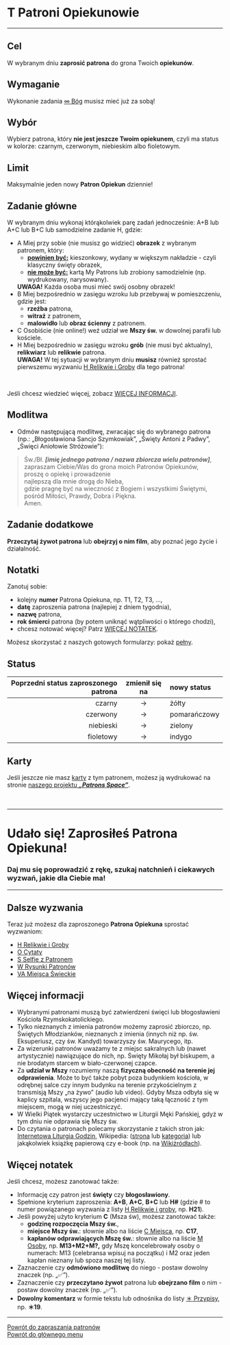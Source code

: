 # <span class="status status-list"><span class="status status-yellow">T</span> Patroni Opiekunowie</span>
---
## Cel
W <span class="selected-day-info">wybranym dniu</span> **zaprosić patrona** do grona Twoich **opiekunów**.
## Wymaganie
Wykonanie zadania [<span class="status status-list"><span class="status status-black">∞</span> Bóg</span>](bog.md) musisz mieć już za sobą!
## Wybór
Wybierz patrona, który **nie jest jeszcze Twoim opiekunem**, czyli ma status w kolorze: <span class="status status-black">czarnym</span>, <span class="status status-red">czerwonym</span>, <span class="status status-blue">niebieskim</span> albo <span class="status status-violet">fioletowym</span>.
## Limit
Maksymalnie jeden nowy **Patron Opiekun** dziennie!
## Zadanie główne
W <span class="selected-day-info">wybranym dniu</span> wykonaj którąkolwiek parę zadań jednocześnie:
<span class="status status-title"><span class="status status-title">A</span>+<span class="status status-title">B</span></span>
lub 
<span class="status status-title"><span class="status status-title">A</span>+<span class="status status-title">C</span></span>
lub
<span class="status status-title"><span class="status status-title">B</span>+<span class="status status-title">C</span></span>
lub samodzielne zadanie
<span class="status status-title">H</span>, gdzie:
<ul class="list-group list-group-light list-group-small">
  <li class="list-group-item">
    <span class="status status-title">A</span> Miej przy sobie (nie musisz go widzieć) <strong>obrazek</strong> z wybranym patronem, który:
    <ul>
      <li><strong><u>powinien być:</u></strong> kieszonkowy, wydany w większym nakładzie - czyli klasyczny święty obrazek,</li>
      <li><strong><u>nie może być:</u></strong> kartą My Patrons lub zrobiony samodzielnie (np. wydrukowany, narysowany).</li>
    </ul>
    <strong>UWAGA!</strong> Każda osoba musi mieć swój osobny obrazek!
  </li>
  <li class="list-group-item">
    <span class="status status-title">B</span> Miej bezpośrednio w zasięgu wzroku lub przebywaj w pomieszczeniu, gdzie jest:
    <ul>
      <li><strong>rzeźba</strong> patrona,</li>
      <li><strong>witraż</strong> z patronem,</li>
      <li><strong>malowidło</strong> lub <strong>obraz ścienny</strong> z patronem.</li>
    </ul>
  </li>
  <li class="list-group-item">
    <span class="status status-title">C</span> Osobiście (nie online!) weź udział we <strong>Mszy św.</strong> w dowolnej parafii lub kościele.
  </li>
  <li class="list-group-item">
    <span class="status status-title">H</span> Miej bezpośrednio w zasięgu wzroku <strong>grób</strong> (nie musi być aktualny), <strong>relikwiarz</strong> lub <strong>relikwie</strong> patrona.
    <br />
    <strong>UWAGA!</strong> W tej sytuacji w <span class="selected-day-info">wybranym dniu</span> <strong>musisz</strong> również sprostać pierwszemu wyzwaniu <a href="relikwie_i_groby.md"><span class="status status-list"><span class="status status-list">H</span> Relikwie i Groby</span></a> dla tego patrona!
  </li>
</ul>
<br />

Jeśli chcesz wiedzieć więcej, zobacz [WIĘCEJ INFORMACJI](#patroni-opiekunowie-wiecej-informacji).

## Modlitwa
- Odmów następującą modlitwę, zwracając się do wybranego patrona (np.: „Błogosławiona Sancjo Szymkowiak”, „Święty Antoni z Padwy”, „Święci Aniołowie Stróżowie”):
> Św./Bł. _**[imię jednego patrona / nazwa zbiorcza wielu patronów]**_,  
> zapraszam Ciebie/Was do grona moich Patronów Opiekunów,  
> proszę o opiekę i prowadzenie  
> najlepszą dla mnie drogą do Nieba,  
> gdzie pragnę być na wieczność z Bogiem i wszystkimi Świętymi,  
> pośród Miłości, Prawdy, Dobra i Piękna.  
> Amen.
## Zadanie dodatkowe
**Przeczytaj żywot patrona** lub **obejrzyj o nim film**, aby poznać jego życie i działalność.
## Notatki
Zanotuj sobie:
- kolejny **numer** Patrona Opiekuna, np. T1, T2, T3, ...,
- **datę** zaproszenia patrona (najlepiej z dniem tygodnia),
- **nazwę** patrona,
- **rok śmierci** patrona (by potem uniknąć wątpliwości o którego chodzi),
- chcesz notować więcej? Patrz [WIĘCEJ NOTATEK](#patroni-opiekunowie-wiecej-notatek).

Możesz skorzystać z naszych gotowych formularzy: pokaż [pełny](../../pl/pdf/lista_v1_t_patroni_opiekunowie.pdf).
## Status
| Poprzedni status zaproszonego patrona | zmienił się na | nowy status |
|---:|:---:|:---|
|<span class="status status-black">czarny</span>|→|<span class="status status-yellow">żółty</span>|
|<span class="status status-red">czerwony</span>|→|<span class="status status-orange">pomarańczowy</span>|
|<span class="status status-blue">niebieski</span>|→|<span class="status status-green">zielony</span>|
|<span class="status status-violet">fioletowy</span>|→|<span class="status status-indigo">indygo</span>|
## Karty
Jeśli jeszcze nie masz [karty](karty_kolekcjonerskie.md) z tym patronem, możesz ją wydrukować na stronie [naszego projektu **_„Patrons Space”_**](https://pl.patrons.space/cards).
<br />
<br />
<br />

---
# Udało się! Zaprosiłeś **Patrona Opiekuna**!
### Daj mu się poprowadzić z rękę, szukaj natchnień i ciekawych wyzwań, jakie dla Ciebie ma!
---

## Dalsze wyzwania
Teraz już możesz dla zaproszonego **Patrona Opiekuna** sprostać wyzwaniom:
- [<span class="status status-list"><span class="status status-list">H</span> Relikwie i Groby</span>](relikwie_i_groby.md)
- [<span class="status status-list"><span class="status status-list">O</span> Cytaty</span>](cytaty.md)
- [<span class="status status-list"><span class="status status-list">S</span> Selfie z Patronem</span>](selfie_z_patronem.md)
- [<span class="status status-list"><span class="status status-list">W</span> Rysunki Patronów</span>](rysunki_patronow.md)
- [<span class="status status-list"><span class="status status-list">VA</span> Miejsca Świeckie</span>](miejsca_swieckie.md)
## <span id="patroni-opiekunowie-wiecej-informacji">Więcej informacji</span>
- Wybranymi patronami muszą być zatwierdzeni święci lub błogosławieni Kościoła Rzymskokatolickiego.
- Tylko nieznanych z imienia patronów możemy zaprosić zbiorczo, np. Świętych Młodzianków, nieznanych z imienia (innych niż np. św. Eksuperiusz, czy św. Kandyd) towarzyszy św. Maurycego, itp.
- Za wizerunki patronów uważamy te z miejsc sakralnych lub (nawet artystycznie) nawiązujące do nich, np. Święty Mikołaj był biskupem, a nie brodatym starcem w biało-czerwonej czapce.
- Za **udział w Mszy** rozumiemy naszą **fizyczną obecność na terenie jej odprawienia**. Może to być także pobyt poza budynkiem kościoła, w odrębnej salce czy innym budynku na terenie przykościelnym z transmisją Mszy „na żywo” (audio lub video). Gdyby Msza odbyła się w kaplicy szpitala, wszyscy jego pacjenci mający taką łączność z tym miejscem, mogą w niej uczestniczyć.
- W Wielki Piątek wystarczy uczestnictwo w Liturgii Męki Pańskiej, gdyż w tym dniu nie odprawia się Mszy św.
- Do czytania o patronach polecamy skorzystanie z takich stron jak: [Internetowa Liturgia Godzin](https://brewiarz.pl/czytelnia/swieci/index.php3), Wikipedia: ([strona](https://pl.wikipedia.org/wiki/%C5%9Awi%C4%99ci_i_b%C5%82ogos%C5%82awieni_Ko%C5%9Bcio%C5%82a_katolickiego) lub [kategoria](https://pl.wikipedia.org/wiki/Kategoria:%C5%9Awi%C4%99ci_katoliccy)) lub jakąkolwiek książkę papierową czy e-book (np. na [Wikiżródłach](https://pl.wikisource.org/wiki/%C5%BBywoty_%C5%9Awi%C4%99tych_Pa%C5%84skich_na_wszystkie_dnie_roku)).
## <span id="patroni-opiekunowie-wiecej-notatek">Więcej notatek</span>
Jeśli chcesz, możesz zanotować także:
- Informację czy patron jest **święty** czy **błogosławiony**.
- Spełnione kryterium zaproszenia: **A+B**, **A+C**, **B+C** lub **H#** (gdzie # to numer powiązanego wyzwania z listy [<span class="status status-list"><span class="status status-list">H</span> Relikwie i groby</span>](relikwie_i_groby.md), np. **H21**).
- Jeśli powyżej użyto kryterium **C** (Msza św), możesz zanotować także:
    - **godzinę rozpoczęcia Mszy św.**,
    - **miejsce Mszy św.**: słownie albo na liście [<span class="status status-list"><span class="status status-list">C</span> Miejsca</span>](miejsca.md), np. **C17**,
    - **kapłanów odprawiających Mszę św.**: słownie albo na liście [<span class="status status-list"><span class="status status-list">M</span> Osoby</span>](osoby.md), np. **M13+M2+M?,** gdy Mszę koncelebrowały osoby o numerach: M13 (celebransa wpisuj na początku) i M2 oraz jeden kapłan nieznany lub spoza naszej tej listy.
- Zaznaczenie czy **odmówiono modlitwę** do niego - postaw dowolny znaczek (np. „✅”).
- Zaznaczenie czy **przeczytano żywot** patrona lub **obejrzano film** o nim - postaw dowolny znaczek (np. „✅”).
- **Dowolny komentarz** w formie tekstu lub odnośnika do listy [<span class="status status-list"><span class="status status-list">＊</span> Przypisy</span>](przypisy.md), np. **＊19**.

---

[Powrót do zapraszania patronów](jak_zapraszac_patronow.md)  
[Powrót do głównego menu](index.md)

